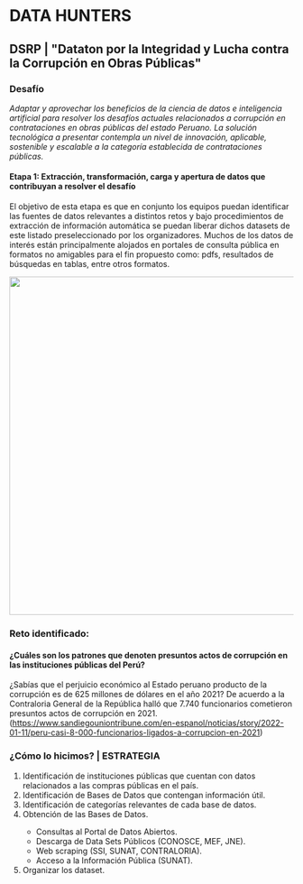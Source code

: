# DATA HUNTERS

## DSRP | "Dataton por la Integridad y Lucha contra la Corrupción en Obras Públicas"
### Desafío
<em>Adaptar y aprovechar los beneficios de la ciencia de datos e inteligencia artificial para resolver los desafíos actuales relacionados a corrupción en contrataciones en obras públicas del estado Peruano. La solución tecnológica a presentar contempla un nivel de innovación, aplicable, sostenible y escalable a la categoría establecida de contrataciones públicas.</em>

#### Etapa 1: Extracción, transformación, carga y apertura de datos que contribuyan a resolver el desafío
El objetivo de esta etapa es que en conjunto los equipos puedan identificar las fuentes de datos relevantes a distintos retos y bajo procedimientos de extracción de información automática se puedan liberar dichos datasets de este listado preseleccionado por los organizadores. Muchos de los datos de interés están principalmente alojados en portales de consulta pública en formatos no amigables para el fin propuesto como: pdfs, resultados de búsquedas en tablas, entre otros formatos.


 <p align="center">
  <img width="600" src='https://miro.medium.com/max/1400/1*CxVccbFGtv6W2qlq0A4hxw.png'>
</p>

### Reto identificado:
#### **¿Cuáles son los patrones que denoten presuntos actos de corrupción en las instituciones públicas del Perú?**

¿Sabías que el perjuicio económico  al Estado peruano producto de la corrupción es de 625 millones de dólares en el año 2021? De acuerdo a la Contraloria General de la República halló que 7.740 funcionarios cometieron presuntos actos de corrupción en 2021. (https://www.sandiegouniontribune.com/en-espanol/noticias/story/2022-01-11/peru-casi-8-000-funcionarios-ligados-a-corrupcion-en-2021)

### ¿Cómo lo hicimos? | ESTRATEGIA

<ol>
<li> Identificación de instituciones públicas que cuentan con datos relacionados a las compras públicas en el país. </li>
<li> Identificación de Bases de Datos que contengan información útil. </li> 
<li> Identificación de categorías relevantes de cada base de datos. </li>
<li> Obtención de las Bases de Datos. </li>
 <ul>
  <li> Consultas al Portal de Datos Abiertos. </li>
  <li> Descarga de Data Sets Públicos (CONOSCE, MEF, JNE). </li>
  <li> Web scraping (SSI, SUNAT, CONTRALORIA). </li>
  <li> Acceso a la Información Pública (SUNAT). </li>
 </ul>
<li> Organizar los dataset. </li>
</ol>





